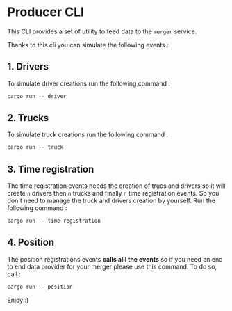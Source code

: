 # Producer CLI

This CLI provides a set of utility to feed data to the `merger` service.

Thanks to this cli you can simulate the following events : 

## 1. Drivers

To simulate driver creations run the following command : 

```rust
cargo run -- driver
```

## 2. Trucks

To simulate truck creations run the following command : 

```rust
cargo run -- truck
```

## 3. Time registration

The time registration events needs the creation of trucs and drivers so it will create
`n` drivers then `n` trucks and finally `n` time registration events. So you
don't need to manage the truck and drivers creation by yourself.
Run the following command :

```rust
cargo run -- time-registration
```

## 4. Position

The position registrations events **calls alll the events** so if you need an end to end
data provider for your merger please use this command. To do so, call :

```rust
cargo run -- position
```

Enjoy :)
